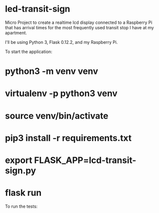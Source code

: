 # led-transit-sign

Micro Project to create a realtime lcd display connected to a Raspberry Pi that has arrival
times for the most frequently used transit stop I have at my apartment.

I'll be using Python 3, Flask 0.12.2, and my Raspberry Pi.


To start the application:

# python3 -m venv venv
# virtualenv -p python3 venv
# source venv/bin/activate
# pip3 install -r requirements.txt
# export FLASK_APP=lcd-transit-sign.py
# flask run

To run the tests: